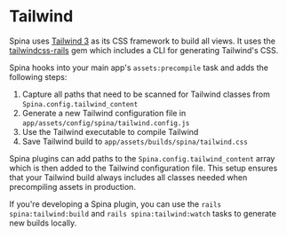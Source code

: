 # Tailwind

Spina uses [Tailwind 3](https://tailwindcss.com) as its CSS framework to build all views. It uses the [tailwindcss-rails](https://github.com/rails/tailwindcss-rails) gem which includes a CLI for generating Tailwind's CSS.

Spina hooks into your main app's `assets:precompile` task and adds the following steps:

1. Capture all paths that need to be scanned for Tailwind classes from `Spina.config.tailwind_content`
2. Generate a new Tailwind configuration file in `app/assets/config/spina/tailwind.config.js`
3. Use the Tailwind executable to compile Tailwind
4. Save Tailwind build to `app/assets/builds/spina/tailwind.css`

Spina plugins can add paths to the `Spina.config.tailwind_content` array which is then added to the Tailwind configuration file. This setup ensures that your Tailwind build always includes all classes needed when precompiling assets in production.

If you're developing a Spina plugin, you can use the `rails spina:tailwind:build` and `rails spina:tailwind:watch` tasks to generate new builds locally. 